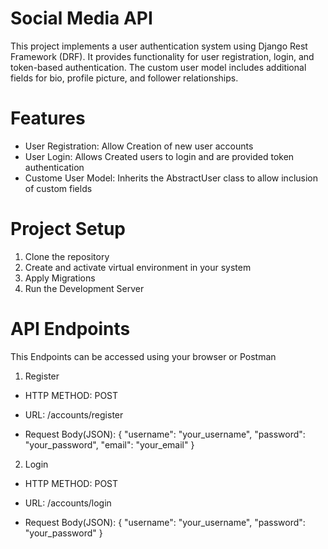 # Social Media API
This project implements a user authentication system using Django Rest Framework (DRF). It provides functionality for user registration, login, and token-based authentication. The custom user model includes additional fields for bio, profile picture, and follower relationships.

# Features
 - User Registration: Allow Creation of new user accounts
 - User Login: Allows Created users to login and are provided token authentication
 - Custome User Model: Inherits the AbstractUser class to allow inclusion of custom fields


# Project Setup

1. Clone the repository
2. Create and activate virtual environment in your system
3. Apply Migrations
4. Run the Development Server


# API Endpoints
This Endpoints can be accessed using your browser or Postman

1. Register
- HTTP METHOD: POST
- URL: /accounts/register

- Request Body(JSON):
    {
        "username": "your_username",
        "password": "your_password",
        "email": "your_email"
    }

2. Login
- HTTP METHOD: POST
- URL: /accounts/login

- Request Body(JSON):
    {
        "username": "your_username",
        "password": "your_password"
    }